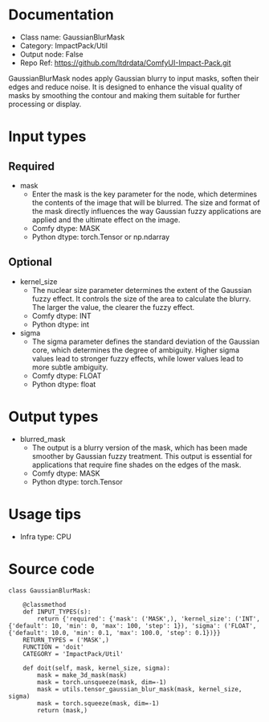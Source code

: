 # Documentation
- Class name: GaussianBlurMask
- Category: ImpactPack/Util
- Output node: False
- Repo Ref: https://github.com/ltdrdata/ComfyUI-Impact-Pack.git

GaussianBlurMask nodes apply Gaussian blurry to input masks, soften their edges and reduce noise. It is designed to enhance the visual quality of masks by smoothing the contour and making them suitable for further processing or display.

# Input types
## Required
- mask
    - Enter the mask is the key parameter for the node, which determines the contents of the image that will be blurred. The size and format of the mask directly influences the way Gaussian fuzzy applications are applied and the ultimate effect on the image.
    - Comfy dtype: MASK
    - Python dtype: torch.Tensor or np.ndarray
## Optional
- kernel_size
    - The nuclear size parameter determines the extent of the Gaussian fuzzy effect. It controls the size of the area to calculate the blurry. The larger the value, the clearer the fuzzy effect.
    - Comfy dtype: INT
    - Python dtype: int
- sigma
    - The sigma parameter defines the standard deviation of the Gaussian core, which determines the degree of ambiguity. Higher sigma values lead to stronger fuzzy effects, while lower values lead to more subtle ambiguity.
    - Comfy dtype: FLOAT
    - Python dtype: float

# Output types
- blurred_mask
    - The output is a blurry version of the mask, which has been made smoother by Gaussian fuzzy treatment. This output is essential for applications that require fine shades on the edges of the mask.
    - Comfy dtype: MASK
    - Python dtype: torch.Tensor

# Usage tips
- Infra type: CPU

# Source code
```
class GaussianBlurMask:

    @classmethod
    def INPUT_TYPES(s):
        return {'required': {'mask': ('MASK',), 'kernel_size': ('INT', {'default': 10, 'min': 0, 'max': 100, 'step': 1}), 'sigma': ('FLOAT', {'default': 10.0, 'min': 0.1, 'max': 100.0, 'step': 0.1})}}
    RETURN_TYPES = ('MASK',)
    FUNCTION = 'doit'
    CATEGORY = 'ImpactPack/Util'

    def doit(self, mask, kernel_size, sigma):
        mask = make_3d_mask(mask)
        mask = torch.unsqueeze(mask, dim=-1)
        mask = utils.tensor_gaussian_blur_mask(mask, kernel_size, sigma)
        mask = torch.squeeze(mask, dim=-1)
        return (mask,)
```